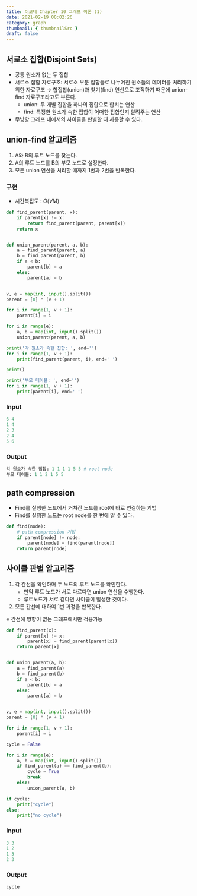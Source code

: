 ```yaml
---
title: 이코테 Chapter 10 그래프 이론 (1)
date: 2021-02-19 00:02:26
category: graph
thumbnail: { thumbnailSrc }
draft: false
---
```


## 서로소 집합(Disjoint Sets)

- 공통 원소가 없는 두 집합
- 서로소 집합 자료구조: 서로소 부분 집합들로 나누어진 원소들의 데이터를 처리하기 위한 자료구조
  &rarr; 합집합(union)과 찾기(find) 연산으로 조작하기 때문에 union-find 자료구조라고도 부른다.
  - union: 두 개별 집합을 하나의 집합으로 합치는 연산
  - find: 특정한 원소가 속한 집합이 어떠한 집합인지 알려주는 연산
- 무방향 그래프 내에서의 사이클을 판별할 때 사용할 수 있다.

## union-find 알고리즘

1. A와 B의 루트 노드를 찾는다.
2. A의 루트 노드를 B의 부모 노드로 설정한다.
3. 모든 union 연산을 처리할 때까지 1번과 2번을 반복한다.

### 구현

- 시간복잡도 : $O(VM)$

```py
def find_parent(parent, x):
    if parent[x] != x:
        return find_parent(parent, parent[x])
    return x


def union_parent(parent, a, b):
    a = find_parent(parent, a)
    b = find_parent(parent, b)
    if a < b:
        parent[b] = a
    else:
        parent[a] = b


v, e = map(int, input().split())
parent = [0] * (v + 1)

for i in range(1, v + 1):
    parent[i] = i

for i in range(e):
    a, b = map(int, input().split())
    union_parent(parent, a, b)

print('각 원소가 속한 집합: ', end='')
for i in range(1, v + 1):
    print(find_parent(parent, i), end=' ')

print()

print('부모 테이블: ', end='')
for i in range(1, v + 1):
    print(parent[i], end=' ')

```

### Input

```py
6 4
1 4
2 3
2 4
5 6
```

### Output

```py
각 원소가 속한 집합: 1 1 1 1 5 5 # root node
부모 테이블: 1 1 2 1 5 5
```

## path compression

- Find를 실행한 노드에서 거쳐간 노드를 root에 바로 연결하는 기법
- Find를 실행한 노드는 root node를 한 번에 알 수 있다.

```py
def find(node):
    # path compression 기법
    if parent[node] != node:
        parent[node] = find(parent[node])
    return parent[node]

```

## 사이클 판별 알고리즘

1. 각 간선을 확인하며 두 노드의 루트 노드를 확인한다.
   - 만약 루트 노드가 서로 다르다면 union 연산을 수행한다.
   - 루트노드가 서로 같다면 사이클이 발생한 것이다.
2. 모든 간선에 대하여 1번 과정을 반복한다.

※ 간선에 방향이 없는 그래프에서만 적용가능

```py
def find_parent(x):
    if parent[x] != x:
        parent[x] = find_parent(parent[x])
    return parent[x]


def union_parent(a, b):
    a = find_parent(a)
    b = find_parent(b)
    if a < b:
        parent[b] = a
    else:
        parent[a] = b


v, e = map(int, input().split())
parent = [0] * (v + 1)

for i in range(1, v + 1):
    parent[i] = i

cycle = False

for i in range(e):
    a, b = map(int, input().split())
    if find_parent(a) == find_parent(b):
        cycle = True
        break
    else:
        union_parent(a, b)

if cycle:
    print("cycle")
else:
    print("no cycle")

```

### Input

```py
3 3
1 2
1 3
2 3
```

### Output

```py
cycle
```
